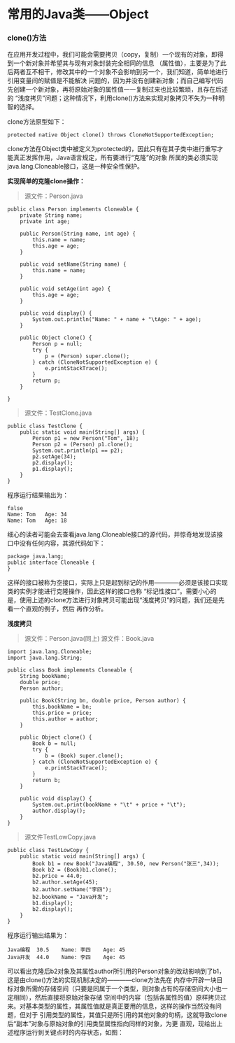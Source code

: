 # 常用的Java类——Object

### clone()方法

在应用开发过程中，我们可能会需要拷贝（copy，复制）一个现有的对象，即得到一个新对象并希望其与现有对象封装完全相同的信息
（属性值），主要是为了此后两者互不相干，修改其中的一个对象不会影响到另一个，我们知道，简单地进行引用变量间的赋值是不能解决
问题的，因为并没有创建新对象；而自己编写代码先创建一个新对象，再将原始对象的属性值一一复制过来也比较繁琐，且存在后述的
“浅度拷贝”问题；这种情况下，利用clone()方法来实现对象拷贝不失为一种明智的选择。

clone方法原型如下：

    protected native Object clone() throws CloneNotSupportedException;

clone方法在Object类中被定义为protected的，因此只有在其子类中进行重写才能真正发挥作用，Java语言规定，所有要进行“克隆”的对象
所属的类必须实现java.lang.Cloneable接口，这是一种安全性保护。

<b>实现简单的克隆clone操作：</b>

> 源文件：Person.java

    public class Person implements Cloneable {
    	private String name;
    	private int age;
    
    	public Person(String name, int age) {
    		this.name = name;
    		this.age = age;
    	}
    
    	public void setName(String name) {
    		this.name = name;
    	}
    
    	public void setAge(int age) {
    		this.age = age;
    	}
    
    	public void display() {
    		System.out.println("Name: " + name + "\tAge: " + age);
    	}
    
    	public Object clone() {
    		Person p = null;
    		try {
    			p = (Person) super.clone();
    		} catch (CloneNotSupportedException e) {
    			e.printStackTrace();
    		}
    		return p;
    	}
    
    }

> 源文件：TestClone.java

    public class TestClone {
    	public static void main(String[] args) {
    		Person p1 = new Person("Tom", 18);
    		Person p2 = (Person) p1.clone();
    		System.out.println(p1 == p2);
    		p2.setAge(34);
    		p2.display();
    		p1.display();
    	}
    }

程序运行结果输出为：

    false
    Name: Tom	Age: 34
    Name: Tom	Age: 18

细心的读者可能会去查看java.lang.Cloneable接口的源代码，并惊奇地发现该接口中没有任何内容，其源代码如下：

    package java.lang;
    public interface Cloneable {
    }

这样的接口被称为空接口，实际上只是起到标记的作用————必须是该接口实现类的实例才能进行克隆操作，因此这样的接口也称
“标记性接口”。需要小心的是，使用上述的clone方法进行对象拷贝可能出现“浅度拷贝”的问题，我们还是先看一个直观的例子，然后
再作分析。

<b>浅度拷贝</b>

> 源文件：Person.java(同上)
> 源文件：Book.java

    import java.lang.Cloneable;
    import java.lang.String;
    
    public class Book implements Cloneable {
    	String bookName;
    	double price;
    	Person author;
    
    	public Book(String bn, double price, Person author) {
    		this.bookName = bn;
    		this.price = price;
    		this.author = author;
    	}
    
    	public Object clone() {
    		Book b = null;
    		try {
    			b = (Book) super.clone();
    		} catch (CloneNotSupportedException e) {
    			e.printStackTrace();
    		}
    		return b;
    	}
    
    	public void display() {
    		System.out.print(bookName + "\t" + price + "\t");
    		author.display();
    	}
    }

> 源文件TestLowCopy.java

    public class TestLowCopy {
    	public static void main(String[] args) {
    		Book b1 = new Book("Java编程", 30.50, new Person("张三",34));
    		Book b2 = (Book)b1.clone();
    		b2.price = 44.0;
    		b2.author.setAge(45);
    		b2.author.setName("李四");
    		b2.bookName = "Java开发";
    		b1.display();
    		b2.display();
    	}
    }

程序运行输出结果为：

    Java编程	30.5	Name: 李四	Age: 45
    Java开发	44.0	Name: 李四	Age: 45

可以看出克隆后b2对象及其属性author所引用的Person对象的改动影响到了b1，这是由clone()方法的实现机制决定的————clone方法先在
内存中开辟一块目标对象所需的存储空间（只要是同属于一个类型，则对象占有的存储空间大小也一定相同），然后直接将原始对象存储
空间中的内容（包括各属性的值）原样拷贝过来。对基本类型的属性，其属性值就是真正要用的信息，这样的操作当然没有问题，但对于
引用类型的属性，其值只是所引用的其他对象的句柄，这就导致clone后“副本”对象与原始对象的引用类型属性指向同样的对象，为更
直观，现给出上述程序运行到关键点时的内存状态，如图：












